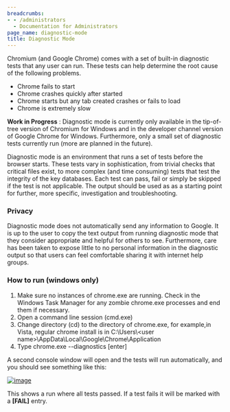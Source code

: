 ```yaml
---
breadcrumbs:
- - /administrators
  - Documentation for Administrators
page_name: diagnostic-mode
title: Diagnostic Mode
---
```


Chromium (and Google Chrome) comes with a set of built-in diagnostic tests that
any user can run. These tests can help determine the root cause of the following
problems.

*   Chrome fails to start
*   Chrome crashes quickly after started
*   Chrome starts but any tab created crashes or fails to load
*   Chrome is extremely slow

**Work in Progress** : Diagnostic mode is currently only available in the
tip-of-tree version of Chromium for Windows and in the developer channel version
of Google Chrome for Windows. Furthermore, only a small set of diagnostic tests
currently run (more are planned in the future).

Diagnostic mode is an environment that runs a set of tests before the browser
starts. These tests vary in sophistication, from trivial checks that critical
files exist, to more complex (and time consuming) tests that test the integrity
of the key databases. Each test can pass, fail or simply be skipped if the test
is not applicable. The output should be used as as a starting point for further,
more specific, investigation and troubleshooting.

### Privacy

Diagnostic mode does not automatically send any information to Google. It is up
to the user to copy the text output from running diagnostic mode that they
consider appropriate and helpful for others to see. Furthermore, care has been
taken to expose little to no personal information in the diagnostic output so
that users can feel comfortable sharing it with internet help groups.

### How to run (windows only)

1.  Make sure no instances of chrome.exe are running. Check in the
            Windows Task Manager for any zombie chrome.exe processes and end
            them if necessary.
2.  Open a command line session (cmd.exe)
3.  Change directory (cd) to the directory of chrome.exe, for example,in
            Vista, regular chrome install is in C:\\Users\\&lt;user
            name&gt;\\AppData\\Local\\Google\\Chrome\\Application
4.  Type chrome.exe --diagnostics \[enter\]

A second console window will open and the tests will run automatically, and you
should see something like this:

[<img alt="image"
src="/administrators/diagnostic-mode/diagmode_wiki.png">](/administrators/diagnostic-mode/diagmode_wiki.png)

This shows a run where all tests passed. If a test fails it will be marked with
a **\[FAIL\]** entry.
